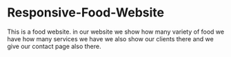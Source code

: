 # Responsive-Food-Website
This is  a food website.
in our website we show how many variety of food we have
how many services we have
we also show our clients there 
and we give our contact page also there.
